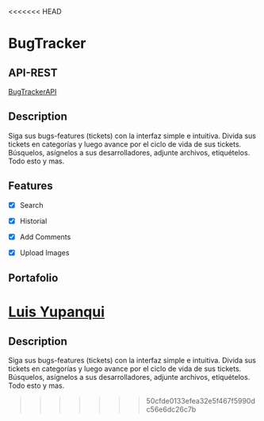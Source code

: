 
<<<<<<< HEAD
# BugTracker

## API-REST
[BugTrackerAPI](https://github.com/lout33/BugTracker-REST-API)

## Description

Siga sus bugs-features (tickets) con la interfaz simple e intuitiva. Divida sus tickets en categorías y luego avance por el ciclo de vida de sus tickets. Búsquelos, asígnelos a sus desarrolladores, adjunte archivos, etiquételos. Todo esto y mas.

## Features
 * [x]   Search
 * [x]    Historial
 * [x]   Add Comments
 * [x]   Upload Images



## Portafolio
[Luis Yupanqui](https://luisyupanqui.club/)
=======
## Description

Siga sus bugs-features (tickets) con la interfaz simple e intuitiva. Divida sus tickets en categorías y luego avance por el ciclo de vida de sus tickets. Búsquelos, asígnelos a sus desarrolladores, adjunte archivos, etiquételos. Todo esto y mas.

>>>>>>> 50cfde0133efea32e5f467f5990dc56e6dc26c7b
